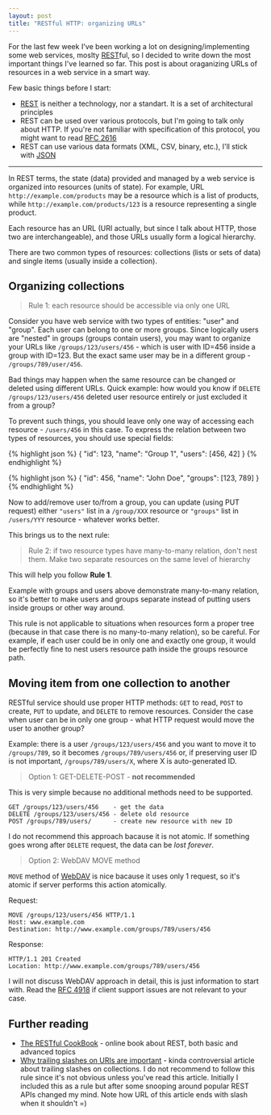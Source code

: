 ```yaml
---
layout: post
title: "RESTful HTTP: organizing URLs"
---
```


For the last few week I've been working a lot on designing/implementing some web services, moslty [REST][]ful, so I decided to write down the most important things I've learned so far. This post is about oraganizing URLs of resources in a web service in a smart way.

Few basic things before I start:

- [REST][] is neither a technology, nor a standart. It is a set of architectural principles
- REST can be used over various protocols, but I'm going to talk only about HTTP. If you're not familiar with specification of this protocol, you might want to read [RFC 2616][]
- REST can use various data formats (XML, CSV, binary, etc.), I'll stick with [JSON][]

[REST]: https://en.wikipedia.org/wiki/Representational_state_transfer
[RFC 2616]: http://tools.ietf.org/html/rfc2616
[JSON]: http://json.org/

----

In REST terms, the state (data) provided and managed by a web service is organized into resources (units of state). For example, URL `http://example.com/products` may be a resource which is a list of products, while `http://example.com/products/123` is a resource representing a single product.

Each resource has an URL (URI actually, but since I talk about HTTP, those two are interchangeable), and those URLs usually form a logical hierarchy.

There are two common types of resources: collections (lists or sets of data) and single items (usually inside a collection).

## Organizing collections

> Rule 1: each resource should be accessible via only one URL

Consider you have web service with two types of entities: "user" and "group". Each user can belong to one or more groups. Since logically users are "nested" in groups (groups contain users), you may want to organize your URLs like `/groups/123/users/456` - which is user with ID=456 inside a group with ID=123. But the exact same user may be in a different group - `/groups/789/user/456`.

Bad things may happen when the same resource can be changed or deleted using different URLs. Quick example: how would you know if `DELETE /groups/123/users/456` deleted user resource entirely or just excluded it from a group?

To prevent such things, you should leave only one way of accessing each resource - `/users/456` in this case. To express the relation between two types of resources, you should use special fields:

{% highlight json %}
{
    "id": 123,
    "name": "Group 1",
    "users": [456, 42]
}
{% endhighlight %}

{% highlight json %}
{
    "id": 456,
    "name": "John Doe",
    "groups": [123, 789]
}
{% endhighlight %}

Now to add/remove user to/from a group, you can update (using PUT request) either `"users"` list in a `/group/XXX` resource or `"groups"` list in `/users/YYY` resource - whatever works better.

This brings us to the next rule:

> Rule 2: if two resource types have many-to-many relation, don't nest them.
> Make two separate resources on the same level of hierarchy

This will help you follow **Rule 1**.

Example with groups and users above demonstrate many-to-many relation, so it's better to make users and groups separate instead of putting users inside groups or other way around.

This rule is not applicable to situations when resources form a proper tree (because in that case there is no many-to-many relation), so be careful. For example, if each user could be in only one and exactly one group, it would be perfectly fine to nest users resource path inside the groups resource path.

## Moving item from one collection to another

RESTful service should use proper HTTP methods: `GET` to read, `POST` to create, `PUT` to update, and `DELETE` to remove resources. Consider the case when user can be in only one group - what HTTP request would move the user to another group?

Example: there is a user `/groups/123/users/456` and you want to move it to `/groups/789`, so it becomes `/groups/789/users/456` or, if preserving user ID is not important, `/groups/789/users/X`, where X is auto-generated ID.

> Option 1: GET-DELETE-POST - **not recommended**

This is very simple because no additional methods need to be supported.

    GET /groups/123/users/456    - get the data
    DELETE /groups/123/users/456 - delete old resource
    POST /groups/789/users/      - create new resource with new ID

I do not recommend this approach bacause it is not atomic. If something goes wrong after `DELETE` request, the data can be *lost forever*.

> Option 2: WebDAV MOVE method

`MOVE` method of [WebDAV][] is nice bacause it uses only 1 request, so it's atomic if server performs this action atomically.

Request:

    MOVE /groups/123/users/456 HTTP/1.1
    Host: www.example.com
    Destination: http://www.example.com/groups/789/users/456

Response:

    HTTP/1.1 201 Created
    Location: http://www.example.com/groups/789/users/456

I will not discuss WebDAV approach in detail, this is just information to start with. Read the [RFC 4918][WebDAV] if client support issues are not relevant to your case.

[WebDAV]: http://tools.ietf.org/html/rfc4918

## Further reading

- [The RESTful CookBook](http://restcookbook.com/) - online book about REST, both basic and advanced topics
- [Why trailing slashes on URIs are important](http://cdivilly.wordpress.com/2014/03/11/why-trailing-slashes-on-uris-are-important/) - kinda controversial article about trailing slashes on collections. I do not recommend to follow this rule since it's not obvious unless you've read this article. Initially I included this as a rule but after some snooping around popular REST APIs changed my mind. Note how URL of this article ends with slash when it shouldn't =)